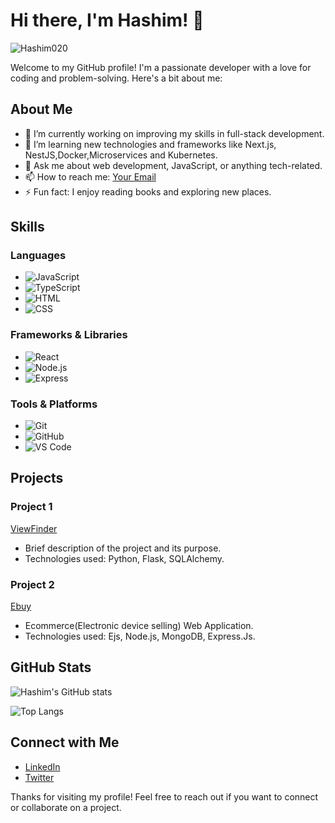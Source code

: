 # Hi there, I'm Hashim! 👋

<p align="left"> <img src="https://komarev.com/ghpvc/?username=Hashim020&label=Profile%20views&color=yellowgreen&style=pixel" alt="Hashim020" /> </p>


Welcome to my GitHub profile! I'm a passionate developer with a love for coding and problem-solving. Here's a bit about me:

## About Me

- 🔭 I’m currently working on improving my skills in full-stack development.
- 🌱 I’m learning new technologies and frameworks like Next.js, NestJS,Docker,Microservices and Kubernetes.
- 💬 Ask me about web development, JavaScript, or anything tech-related.
- 📫 How to reach me: [Your Email](mailto:ma.hashim200@gmail.com)
- ⚡ Fun fact: I enjoy reading books and exploring new places.

## Skills

### Languages
- ![JavaScript](https://img.shields.io/badge/-JavaScript-F7DF1E?style=flat&logo=javascript&logoColor=black)
- ![TypeScript](https://img.shields.io/badge/-TypeScript-007ACC?style=flat&logo=typescript&logoColor=white)
- ![HTML](https://img.shields.io/badge/-HTML-E34F26?style=flat&logo=html5&logoColor=white)
- ![CSS](https://img.shields.io/badge/-CSS-1572B6?style=flat&logo=css3&logoColor=white)

### Frameworks & Libraries
- ![React](https://img.shields.io/badge/-React-61DAFB?style=flat&logo=react&logoColor=black)
- ![Node.js](https://img.shields.io/badge/-Node.js-339933?style=flat&logo=node.js&logoColor=white)
- ![Express](https://img.shields.io/badge/-Express-000000?style=flat&logo=express&logoColor=white)

### Tools & Platforms
- ![Git](https://img.shields.io/badge/-Git-F05032?style=flat&logo=git&logoColor=white)
- ![GitHub](https://img.shields.io/badge/-GitHub-181717?style=flat&logo=github&logoColor=white)
- ![VS Code](https://img.shields.io/badge/-VS%20Code-007ACC?style=flat&logo=visual-studio-code&logoColor=white)

## Projects

### Project 1
[ViewFinder](https://github.com/Hashim020/ViewFinder.git)
- Brief description of the project and its purpose.
- Technologies used: Python, Flask, SQLAlchemy.

### Project 2
[Ebuy](https://github.com/Hashim020/Ebuy.git)
- Ecommerce(Electronic device selling) Web Application.
- Technologies used: Ejs, Node.js, MongoDB, Express.Js.

## GitHub Stats

![Hashim's GitHub stats](https://github-readme-stats.vercel.app/api?username=Hashim020&show_icons=true&theme=tokyonight&custom_title=Welcome%20to%20Hashim's%20GitHub%20Stats&hide_border=true&text_color=ffffff&bg_color=0d1117)


![Top Langs](https://github-readme-stats.vercel.app/api/top-langs/?username=Hashim020&layout=compact&theme=radical)

## Connect with Me

- [LinkedIn](https://www.linkedin.com/in/your-profile)
- [Twitter](https://twitter.com/your-profile)

Thanks for visiting my profile! Feel free to reach out if you want to connect or collaborate on a project.
